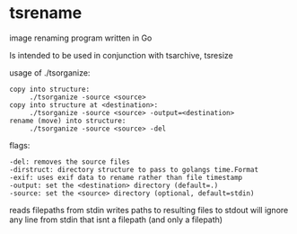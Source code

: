 # tsrename
image renaming program written in Go

Is intended to be used in conjunction with tsarchive, tsresize

usage of ./tsorganize:

	copy into structure:
		 ./tsorganize -source <source>
	copy into structure at <destination>:
		 ./tsorganize -source <source> -output=<destination>
	rename (move) into structure:
		 ./tsorganize -source <source> -del

flags:

	-del: removes the source files
	-dirstruct: directory structure to pass to golangs time.Format
	-exif: uses exif data to rename rather than file timestamp
	-output: set the <destination> directory (default=.)
	-source: set the <source> directory (optional, default=stdin)

reads filepaths from stdin
writes paths to resulting files to stdout
will ignore any line from stdin that isnt a filepath (and only a filepath)
